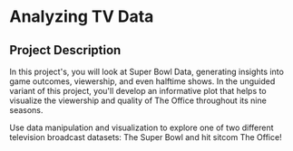 # Analyzing TV Data

## Project Description

In this project's, you will look at Super Bowl Data, generating insights into game outcomes, viewership, and even halftime shows. In the unguided variant of this project, you'll develop an informative plot that helps to visualize the viewership and quality of The Office throughout its nine seasons.

Use data manipulation and visualization to explore one of two different television broadcast datasets: The Super Bowl and hit sitcom The Office!

